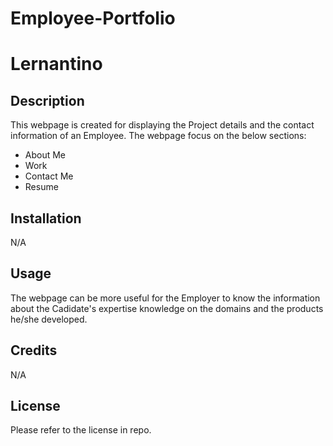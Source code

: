 # Employee-Portfolio
# Lernantino

## Description

This webpage is created for displaying the Project details and the contact information of an Employee. The webpage focus on the below sections:

* About Me
* Work
* Contact Me
* Resume

## Installation

N/A

## Usage
The webpage can be more useful for the Employer to know the information about the Cadidate's expertise knowledge on the domains and the products he/she developed.

## Credits

N/A

## License

Please refer to the license in repo.